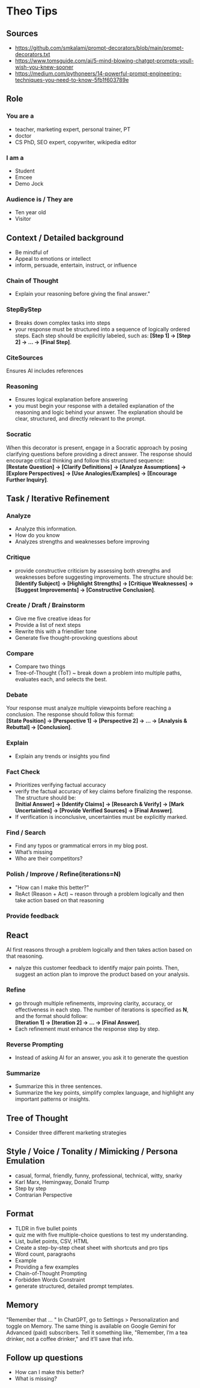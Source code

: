 # Theo Tips

## Sources

* https://github.com/smkalami/prompt-decorators/blob/main/prompt-decorators.txt
* https://www.tomsguide.com/ai/5-mind-blowing-chatgpt-prompts-youll-wish-you-knew-sooner
* https://medium.com/pythoneers/14-powerful-prompt-engineering-techniques-you-need-to-know-5fb1f603789e


## Role

### You are a

* teacher, marketing expert, personal trainer, PT
* doctor
* CS PhD, SEO expert, copywriter, wikipedia editor

### I am a

* Student
* Emcee
* Demo Jock

### Audience is / They are

* Ten year old
* Visitor

## Context / Detailed background

* Be mindful of
* Appeal to emotions or intellect
* inform, persuade, entertain, instruct, or influence


### Chain of Thought

* Explain your reasoning before giving the final 
answer."


### StepByStep

* Breaks down complex tasks into steps
* your response must be structured into a sequence of logically ordered steps. Each step should be explicitly labeled, such as: **[Step 1] → [Step 2] → ... → [Final Step]**.   


### CiteSources

Ensures AI includes references

### Reasoning

* Ensures logical explanation before answering
* you must begin your response with a detailed explanation of the reasoning and logic behind your answer. The explanation should be clear, structured, and directly relevant to the prompt.

### Socratic

When this decorator is present, engage in a Socratic approach by posing clarifying questions before providing a direct answer. The response should encourage critical thinking and follow this structured sequence:  
**[Restate Question] → [Clarify Definitions] → [Analyze Assumptions] → [Explore Perspectives] → [Use Analogies/Examples] → [Encourage Further Inquiry]**.  


## Task / Iterative Refinement

### Analyze

* Analyze this information.
* How do you know
* Analyzes strengths and weaknesses before improving

### Critique

* provide constructive criticism by assessing both strengths and weaknesses before suggesting improvements. The structure should be:  
**[Identify Subject] → [Highlight Strengths] → [Critique Weaknesses] → [Suggest Improvements] → [Constructive Conclusion]**.  

### Create / Draft / Brainstorm 

* Give me five creative ideas for
* Provide a list of next steps
* Rewrite this with a friendlier tone
* Generate five thought-provoking questions about

### Compare

* Compare two things
* Tree-of-Thought (ToT) ~ break down a problem into multiple paths, evaluates each, and selects the best.

### Debate

Your response must analyze multiple viewpoints before reaching a conclusion. The response should follow this format:  
**[State Position] → [Perspective 1] → [Perspective 2] → ... → [Analysis & Rebuttal] → [Conclusion]**.  

### Explain

* Explain any trends or insights you find

### Fact Check

* Prioritizes verifying factual accuracy
* verify the factual accuracy of key claims before finalizing the response. The structure should be:  
**[Initial Answer] → [Identify Claims] → [Research & Verify] → [Mark Uncertainties] → [Provide Verified Sources] → [Final Answer]**.  
* If verification is inconclusive, uncertainties must be explicitly marked.  

### Find / Search

* Find any typos or grammatical errors in my blog post.
* What’s missing
* Who are their competitors?

### Polish / Improve / Refine(iterations=N)

* "How can I make this better?"
* ReAct (Reason + Act) ~  reason through a problem logically and then take action based on that reasoning

### Provide feedback


## React

AI first reasons through a problem logically and then takes action based on that reasoning.

* nalyze this customer feedback to identify major pain points. Then, 
suggest an action plan to improve the product based on your analysis.

### Refine

* go through multiple refinements, improving clarity, accuracy, or effectiveness in each step. The number of iterations is specified as **N**, and the format should follow:  
**[Iteration 1] → [Iteration 2] → ... → [Final Answer]**.  
* Each refinement must enhance the response step by step.  

### Reverse Prompting

* Instead of asking AI for an answer, you ask it to generate the question

### Summarize

* Summarize this in three sentences.
* Summarize the key points, simplify complex language, and highlight any important patterns or insights.

## Tree of Thought

* Consider three different marketing strategies


## Style / Voice / Tonality / Mimicking / Persona Emulation

* casual, formal, friendly, funny, professional, technical, witty, snarky
* Karl Marx, Hemingway, Donald Trump
* Step by step
* Contrarian Perspective

## Format

* TLDR in five bullet points
* quiz me with five multiple-choice questions to test my understanding.
* List, bullet points, CSV, HTML
* Create a step-by-step cheat sheet with shortcuts and pro tips
* Word count, paragraohs
* Example
* Providing a few examples
* Chain-of-Thought Prompting
* Forbidden Words Constraint
* generate structured, detailed prompt templates.

## Memory

"Remember that … " In ChatGPT, go to Settings > Personalization and toggle on Memory. The same thing is available on Google Gemini for Advanced (paid) subscribers. Tell it something like, "Remember, I’m a tea drinker, not a coffee drinker," and it’ll save that info.

## Follow up questions

* How can I make this better?
* What is missing?